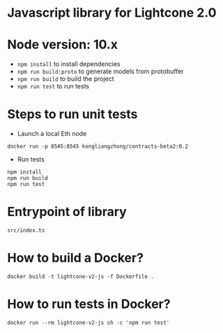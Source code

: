 # Javascript library for Lightcone 2.0

# Node version: 10.x

- `npm install` to install dependencies
- `npm run build:proto` to generate models from protobuffer
- `npm run build` to build the project
- `npm run test` to run tests

# Steps to run unit tests

- Launch a local Eth node

```
docker run -p 8545:8545 kongliangzhong/contracts-beta2:0.2
```

- Run tests

```
npm install
npm run build
npm run test
```

# Entrypoint of library

`src/index.ts`

# How to build a Docker?

```
docker build -t lightcone-v2-js -f Dockerfile .
```

# How to run tests in Docker?

```
docker run --rm lightcone-v2-js sh -c 'npm run test'
```
